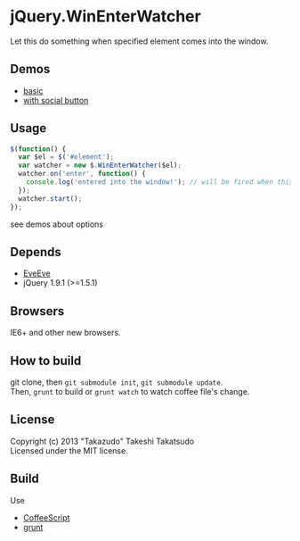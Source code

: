 # jQuery.WinEnterWatcher

Let this do something when specified element comes into the window.

## Demos

* [basic](http://takazudo.github.io/jQuery.WinEnterWatcher/demos/1/)
* [with social button](http://takazudo.github.io/jQuery.WinEnterWatcher/demos/2/)

## Usage

```js
$(function() {
  var $el = $('#element');
  var watcher = new $.WinEnterWatcher($el);
  watcher.on('enter', function() {
    console.log('entered into the window!'); // will be fired when this element comes into the window
  });
  watcher.start();
});
```

see demos about options

## Depends

* [EveEve](https://github.com/Takazudo/EveEve)
* jQuery 1.9.1 (>=1.5.1)

## Browsers

IE6+ and other new browsers.  

## How to build

git clone, then `git submodule init`, `git submodule update`.  
Then, `grunt` to build or `grunt watch` to watch coffee file's change.

## License

Copyright (c) 2013 "Takazudo" Takeshi Takatsudo  
Licensed under the MIT license.

## Build

Use

 * [CoffeeScript][coffeescript]
 * [grunt][grunt]

[coffeescript]: http://coffeescript.org "CoffeeScript"
[grunt]: http://gruntjs.com "grunt"
